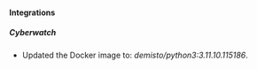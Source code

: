 
#### Integrations

##### Cyberwatch
- Updated the Docker image to: *demisto/python3:3.11.10.115186*.




